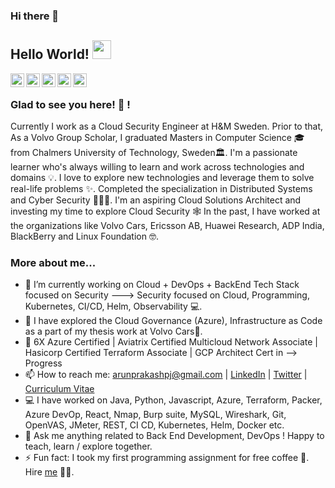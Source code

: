 ### Hi there 👋

## Hello World! <img src="https://gist.githubusercontent.com/arunprakashpj/48aa20057048b46c6f9ba9d114a8b76f/raw/69a9d496f651091a509ea8d9913c4aef5c419afb/Hi.gif" width="30px"></h2>

<a href="https://www.linkedin.com/in/arunprakashpj">
  <img align="left" alt="Arun's Linkdein" width="22px" src="https://cdn.jsdelivr.net/npm/simple-icons@v3/icons/linkedin.svg" />
</a>
<a href="https://stackoverflow.com/users/2351527/arunprakashpj">
  <img align="left" alt="Arun's stackoverflow" width="22px" src="https://cdn.jsdelivr.net/npm/simple-icons@v3/icons/stackoverflow.svg" />
</a>
<a href="https://knockitin.blogspot.com/">
  <img align="left" alt="Arun's Blog" width="22px" src="https://cdn.jsdelivr.net/npm/simple-icons@v3/icons/blogger.svg" />
</a>
<a href="https://twitter.com/arunprakashpj">
  <img align="left" alt="Arun's Twitter" width="22px" src="https://cdn.jsdelivr.net/npm/simple-icons@v3/icons/twitter.svg" />
</a>
<a href="https://www.quora.com/profile/ArunPrakash-Jothimani">
  <img align="left" alt="Arun's Quora" width="22px" src="https://cdn.jsdelivr.net/npm/simple-icons@v3/icons/quora.svg" />
</a>
<br />

### Glad to see you here! 🤩 !

Currently I work as a Cloud Security Engineer at H&M Sweden. Prior to that, As a Volvo Group Scholar, I graduated Masters in Computer Science 🎓 from Chalmers University of Technology, Sweden🏛. I'm a passionate learner who's always willing to learn and work across technologies and domains 💡. I love to explore new technologies and leverage them to solve real-life problems ✨. Completed the specialization in Distributed Systems and Cyber Security 👨🏻‍💻. I'm an aspiring Cloud Solutions Architect and investing my time to explore Cloud Security 🕸️ In the past, I have worked at the organizations like Volvo Cars, Ericsson AB, Huawei Research, ADP India, BlackBerry and Linux Foundation 🤓.

### More about me...

- 🔭 I’m currently working on Cloud + DevOps + BackEnd Tech Stack focused on Security ---> Security focused on Cloud, Programming, Kubernetes, CI/CD, Helm, Observability 💻.
- 🌱 I have explored the Cloud Governance (Azure), Infrastructure as Code as a part of my thesis work at Volvo Cars🚀.
- 👯 6X Azure Certified | Aviatrix Certified Multicloud Network Associate | Hasicorp Certified Terraform Associate | GCP Architect Cert in --> Progress
- 📫 How to reach me: arunprakashpj@gmail.com | [LinkedIn](https://www.linkedin.com/in/arunprakashpj) | [Twitter](https://twitter.com/arunprakashpj) | [Curriculum Vitae](https://drive.google.com/file/d/1b9DImWvi0x9UUgZzi1vS9q0m2vaqK9xl/view?usp=sharing)
- 💻 I have worked on Java, Python, Javascript, Azure, Terraform, Packer, Azure DevOp, React, Nmap, Burp suite, MySQL, Wireshark, Git, OpenVAS, JMeter, REST, CI CD, Kubernetes, Helm, Docker etc.
- 💬 Ask me anything related to Back End Development, DevOps ! Happy to teach, learn / explore together.
- ⚡ Fun fact: I took my first programming assignment for free coffee 🤣. Hire [me](mailto:arunprakashpj@gmail.com?Subject=Hello%20Arun) 👨‍💻.

